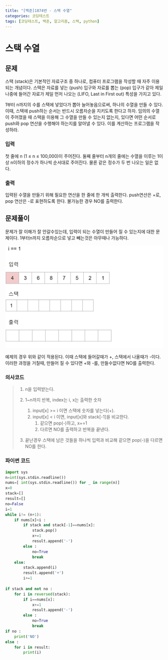 ```yaml
---
title: "[백준]1874번 - 스택 수열"
categories: 코딩테스트
tags: [코딩테스트, 백준, 알고리즘, 스택, python]
---
```


# 스택 수열

## 문제

스택 (stack)은 기본적인 자료구조 중 하나로, 컴퓨터 프로그램을 작성할 때 자주 이용되는 개념이다. 스택은 자료를 넣는 (push) 입구와 자료를 뽑는 (pop) 입구가 같아 제일 나중에 들어간 자료가 제일 먼저 나오는 (LIFO, Last in First out) 특성을 가지고 있다.

1부터 n까지의 수를 스택에 넣었다가 뽑아 늘어놓음으로써, 하나의 수열을 만들 수 있다. 이때, 스택에 push하는 순서는 반드시 오름차순을 지키도록 한다고 하자. 임의의 수열이 주어졌을 때 스택을 이용해 그 수열을 만들 수 있는지 없는지, 있다면 어떤 순서로 push와 pop 연산을 수행해야 하는지를 알아낼 수 있다. 이를 계산하는 프로그램을 작성하라.

### 입력

첫 줄에 n (1 ≤ n ≤ 100,000)이 주어진다. 둘째 줄부터 n개의 줄에는 수열을 이루는 1이상 n이하의 정수가 하나씩 순서대로 주어진다. 물론 같은 정수가 두 번 나오는 일은 없다.

### 출력

입력된 수열을 만들기 위해 필요한 연산을 한 줄에 한 개씩 출력한다. push연산은 +로, pop 연산은 -로 표현하도록 한다. 불가능한 경우 NO를 출력한다.



## 문제풀이

문제가 잘 이해가 잘 안갈수있는데, 입력이 되는 수열이 만들어 질 수 있는지에 대한 문제이다. 1부터n까지 오름차순으로 넣고 빼는것은 아무때나 가능하다.

![stack.gif](https://github.com/Cladonia-S/Cladonia-S.github.io/blob/master/images/stack.gif?raw=true)

예제의 경우 위와 같이 적용된다. 이때 스택에 들어갈때가 +, 스택에서 나올때가 -이다. 이러한 과정을 거칠때, 만들어 질 수 있다면 +와 -를, 만들수없다면 NO를 출력한다.

### 의사코드

> 1. n을 입력받는다.
> 2. 1~n까지 반복, index는 i, x는 출력한 숫자
>    1. input[x] >= i 이면 스택에 숫자를 넣는다(+).
>    2. input[x] < i 이면, input[x]와 stack[-1]을 비교한다.
>       1.  같으면 pop(-)하고, x+=1
>       2. 다르면 NO를 출력하고 반복을 끝낸다.
>
> 3.  끝난경우 스택에 남은 것들을 하나씩 입력과 비교해 같으면 pop(-)을 다르면 NO를 한다. 

### 파이썬 코드

```python
import sys
n=int(sys.stdin.readline())
nums=[ int(sys.stdin.readline()) for _ in range(n)]
x=0
stack=[]
result=[]
no=False
i=1
while i!= (n+1):
    if nums[x]<i :
        if stack and stack[-1]==nums[x]:
            stack.pop()
            x+=1
            result.append('-')
        else :
            no=True
            break
    else:
        stack.append(i)
        result.append('+')
        i+=1

if stack and not no :
    for i in reversed(stack):
        if i==nums[x]:
            x+=1
            result.append('-')
        else :
            no=True
            break
if no :
    print('NO')
else :
    for i in result:
        print(i)

```

